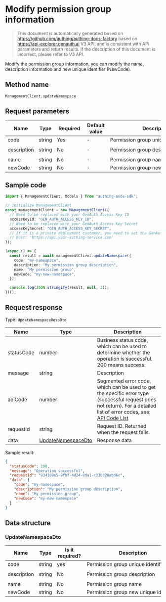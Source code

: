 # Modify permission group information

<!--
Warning⚠️:
Do not modify this document directly,
https://github.com/Authing/authing-docs-factory
Use this project to generate
-->

<LastUpdated />

> This document is automatically generated based on https://github.com/authing/authing-docs-factory based on https://api-explorer.genauth.ai V3 API, and is consistent with API parameters and return results. If the description of this document is incorrect, please refer to V3 API.

Modify the permission group information, you can modify the name, description information and new unique identifier (NewCode).

## Method name

`ManagementClient.updateNamespace`

## Request parameters

| Name        | Type   | <div style="width:80px">Required</div> | <div style="width:60px">Default value</div> | <div style="width:300px">Description</div> | <div style="width:200px">Sample value</div> |
| ----------- | ------ | -------------------------------------- | ------------------------------------------- | ------------------------------------------ | ------------------------------------------- |
| code        | string | Yes                                    | -                                           | Permission group unique identifier         | `my-namespace`                              |
| description | string | No                                     | -                                           | Permission group description               | `My permission group description`           |
| name        | string | No                                     | -                                           | Permission group name                      | `My permission group`                       |
| newCode     | string | No                                     | -                                           | Permission group new unique identifier     | `my-new-namespace`                          |

## Sample code

```ts
import { ManagementClient, Models } from "authing-node-sdk";

// Initialize ManagementClient
const managementClient = new ManagementClient({
  // Need to be replaced with your GenAuth Access Key ID
  accessKeyId: "GEN_AUTH_ACCESS_KEY_ID",
  // Need to be replaced with your GenAuth Access Key Secret
  accessKeySecret: "GEN_AUTH_ACCESS_KEY_SECRET",
  // If it is a private deployment customer, you need to set the GenAuth service domain name
  // host: 'https://api.your-authing-service.com'
});

(async () => {
  const result = await managementClient.updateNamespace({
    code: "my-namespace",
    description: "My permission group description",
    name: "My permission group",
    newCode: "my-new-namespace",
  });

  console.log(JSON.stringify(result, null, 2));
})();
```

## Request response

Type: `UpdateNamespaceRespDto`

| Name       | Type                                                 | Description                                                                                                                                                                                                                                                                                                                                  |
| ---------- | ---------------------------------------------------- | -------------------------------------------------------------------------------------------------------------------------------------------------------------------------------------------------------------------------------------------------------------------------------------------------------------------------------------------- |
| statusCode | number                                               | Business status code, which can be used to determine whether the operation is successful. 200 means success.                                                                                                                                                                                                                                 |
| message    | string                                               | Description                                                                                                                                                                                                                                                                                                                                  |
| apiCode    | number                                               | Segmented error code, which can be used to get the specific error type (successful request does not return). For a detailed list of error codes, see: [API Code List](https://api-explorer.genauth.ai/?tag=group/%E5%BC%80%E5%8F%91%E5%87%86%E5%A4%87#tag/%E5%BC%80%E5%8F%91%E5%87%86%E5%A4%87/%E9%94%99%E8%AF%AF%E5%A4%84%E7%90%86/apiCode) |
| requestId  | string                                               | Request ID. Returned when the request fails.                                                                                                                                                                                                                                                                                                 |
| data       | <a href="#UpdateNamespaceDto">UpdateNamespaceDto</a> | Response data                                                                                                                                                                                                                                                                                                                                |

Sample result:

```json
{
  "statusCode": 200,
  "message": "Operation successful",
  "requestId": "934108e5-9fbf-4d24-8da1-c330328abd6c",
  "data": {
    "code": "my-namespace",
    "description": "My permission group description",
    "name": "My permission group",
    "newCode": "my-new-namespace"
  }
}
```

## Data structure

### <a id="UpdateNamespaceDto"></a> UpdateNamespaceDto

| Name        | Type   | <div style="width:80px">Is it required?</div> | <div style="width:300px">Description</div> | <div style="width:200px">Example value</div> |
| ----------- | ------ | --------------------------------------------- | ------------------------------------------ | -------------------------------------------- |
| code        | string | yes                                           | Permission group unique identifier         | `my-namespace`                               |
| description | string | No                                            | Permission group description               | `My permission group description`            |
| name        | string | No                                            | Permission group name                      | `My permission group`                        |
| newCode     | string | No                                            | Permission group new unique identifier     | `my-new-namespace`                           |

